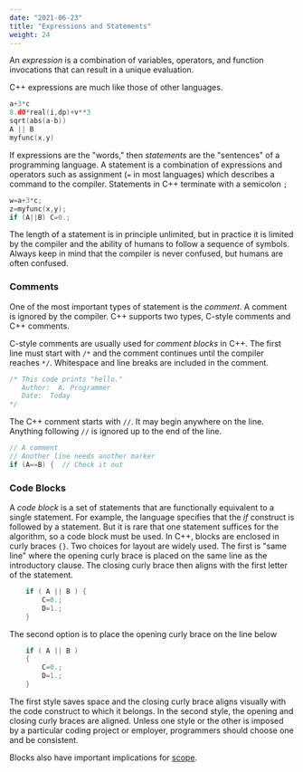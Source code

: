 ```yaml
---
date: "2021-06-23"
title: "Expressions and Statements"
weight: 24
---
```


An _expression_ is a combination of variables, operators, and function invocations that can result in a unique evaluation.

C++ expressions are much like those of other languages.
```c++
a+3*c
8.d0*real(i,dp)+v**3
sqrt(abs(a-b))
A || B
myfunc(x,y)
```

If expressions are the "words," then _statements_ are the "sentences" of a programming language.  A statement is a combination of expressions and operators such as assignment (`=` in most languages) which describes a command to the compiler.
Statements in C++ terminate with a semicolon `;`
```c++
w=a+3*c;
z=myfunc(x,y);
if (A||B) C=0.; 
```
The length of a statement is in principle unlimited, but in practice it is limited by the compiler and the ability of humans to follow a sequence of symbols.  Always keep in mind that the compiler is never confused, but humans are often confused.

### Comments
One of the most important types of statement is the _comment_.  A comment is ignored by the compiler. C++ supports two types, C-style comments and C++ comments.

C-style comments are usually used for _comment blocks_ in C++.  The first line must start with `/*` and the comment continues until the compiler reaches `*/`.
Whitespace and line breaks are included in the comment.
```c++
/* This code prints "hello."
   Author:  A. Programmer
   Date:  Today
*/
```
The C++ comment starts with `//`.  It may begin anywhere on the line.  Anything following `//` is ignored up to the end of the line.
```c++
// A comment
// Another line needs another marker
if (A==B) {  // Check it out
```

### Code Blocks

A _code block_ is a set of statements that are functionally equivalent to a single statement.  For example, the language specifies that the _if_ construct is followed by a statement.  But it is rare that one statement suffices for the algorithm, so a code block must be used.
In C++, blocks are enclosed in curly braces `{}`.
Two choices for layout are widely used.  The first is "same line" where the opening curly brace is placed on the same line as the introductory clause.  The closing curly brace then aligns with the first letter of the statement.
```c++
    if ( A || B ) {
        C=0.;
        D=1.;
    }
```
The second option is to place the opening curly brace on the line below
```c++
    if ( A || B ) 
    {
        C=0.;
        D=1.;
    }
```
The first style saves space and the closing curly brace aligns visually with the code construct to which it belongs.  In the second style, the opening and closing curly braces are aligned.  Unless one style or the other is imposed by a particular coding project or employer, programmers should choose one and be consistent.

Blocks also have important implications for [scope](scope).
